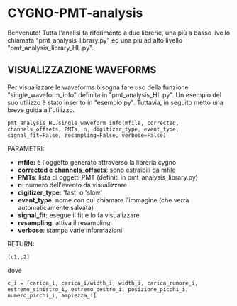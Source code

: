 # CYGNO-PMT-analysis
Benvenuto! 
Tutta l'analisi fa riferimento a due librerie, una più a basso livello chiamata "pmt_analysis_library.py" ed una più ad alto livello "pmt_analysis_library_HL.py". 

## VISUALIZZAZIONE WAVEFORMS
Per visualizzare le waveforms bisogna fare uso della funzione "single_waveform_info" definita in "pmt_analysis_HL.py". 
Un esempio del suo utilizzo è stato inserito in "esempio.py". Tuttavia, in seguito metto una breve guida all'utilizzo.
```
pmt_analysis_HL.single_waveform_info(mfile, corrected, channels_offsets, PMTs, n, digitizer_type, event_type, signal_fit=False, resampling=False, verbose=False)
```
PARAMETRI:
- **mfile:** è l'oggetto generato attraverso la libreria cygno
- **corrected e channels_offsets**: sono estraibili da mfile
- **PMTs**: lista di oggetti PMT (definiti in pmt_analysis_library.py)
- **n**: numero dell'evento da visualizzare
- **digitizer_type**: 'fast' o 'slow'
- **event_type**: nome con cui chiamare l'immagine (che verrà automaticamente salvata)
- **signal_fit**: esegue il fit e lo fa visualizzare
- **resampling**: attiva il resampling
- **verbose**: stampa varie informazioni

RETURN: 
~~~
[c1,c2]
~~~
dove
```
c_i = [carica_i, carica_i/width_i, width_i, carica_rumore_i, estremo_sinistro_i, estremo_destro_i, posizione_picchi_i, numero_picchi_i, ampiezza_i]
```
